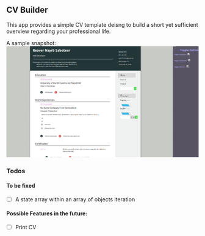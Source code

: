 ## CV Builder
This app provides a simple CV template deisng to build a short yet sufficient overview regarding your professional life.

A sample snapshot:
![cvsample](https://raw.githubusercontent.com/law911012eqw/MyScreenshots/main/host_images/cv-sample2.png)
### Todos

#### To be fixed
* [ ] A state array within an array of objects iteration 

#### Possible Features in the future:
* [ ] Print CV 